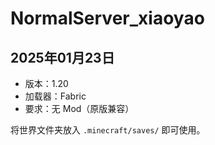# NormalServer_xiaoyao

## 2025年01月23日

- 版本：1.20
- 加载器：Fabric
- 要求：无 Mod（原版兼容）

将世界文件夹放入 `.minecraft/saves/` 即可使用。

